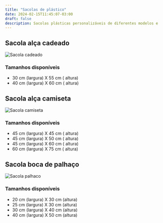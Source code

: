 ```yaml
---
title: "Sacolas de plástico"
date: 2024-02-15T11:45:07-03:00
draft: false
description: Sacolas plásticas personalizáveis de diferentes modelos e tamanhos.
---
```



## Sacola alça cadeado

![Sacola cadeado](/img/products/sacola-plastico-cadeado.jpg "Sacola cadeado")

### Tamanhos disponíveis
- 30 cm (largura) X 55 cm ( altura)
- 40 cm (largura) X 60 cm ( altura)

## Sacola alça camiseta

![Sacola camiseta](/img/products/sacola-plastico-camisa.jpg "Sacola camiseta")

### Tamanhos disponíveis
- 45 cm (largura) X 45 cm ( altura)
- 45 cm (largura) X 50 cm ( altura)
- 45 cm (largura) X 60 cm ( altura)
- 60 cm (largura) X 75 cm ( altura)

## Sacola boca de palhaço

![Sacola palhaco](/img/products/sacola-plastico-palhaco.jpg "Sacola palhaco")

### Tamanhos disponíveis
- 20 cm (largura) X 30 cm (altura)
- 25 cm (largura) X 30 cm (altura)
- 30 cm (largura) X 40 cm (altura)
- 40 cm (largura) X 50 cm (altura)

